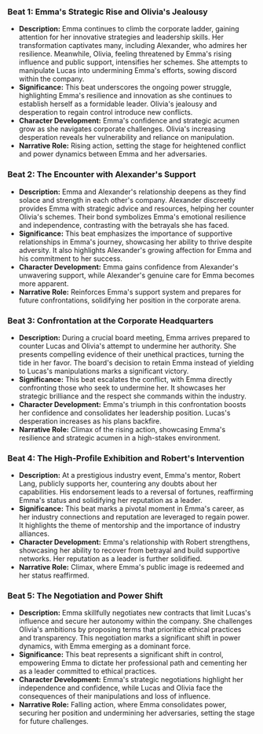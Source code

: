 ### Beat 1: Emma's Strategic Rise and Olivia's Jealousy
- **Description:** Emma continues to climb the corporate ladder, gaining attention for her innovative strategies and leadership skills. Her transformation captivates many, including Alexander, who admires her resilience. Meanwhile, Olivia, feeling threatened by Emma's rising influence and public support, intensifies her schemes. She attempts to manipulate Lucas into undermining Emma's efforts, sowing discord within the company.
- **Significance:** This beat underscores the ongoing power struggle, highlighting Emma's resilience and innovation as she continues to establish herself as a formidable leader. Olivia's jealousy and desperation to regain control introduce new conflicts.
- **Character Development:** Emma's confidence and strategic acumen grow as she navigates corporate challenges. Olivia's increasing desperation reveals her vulnerability and reliance on manipulation.
- **Narrative Role:** Rising action, setting the stage for heightened conflict and power dynamics between Emma and her adversaries.

### Beat 2: The Encounter with Alexander's Support
- **Description:** Emma and Alexander's relationship deepens as they find solace and strength in each other's company. Alexander discreetly provides Emma with strategic advice and resources, helping her counter Olivia's schemes. Their bond symbolizes Emma's emotional resilience and independence, contrasting with the betrayals she has faced.
- **Significance:** This beat emphasizes the importance of supportive relationships in Emma's journey, showcasing her ability to thrive despite adversity. It also highlights Alexander's growing affection for Emma and his commitment to her success.
- **Character Development:** Emma gains confidence from Alexander's unwavering support, while Alexander's genuine care for Emma becomes more apparent.
- **Narrative Role:** Reinforces Emma's support system and prepares for future confrontations, solidifying her position in the corporate arena.

### Beat 3: Confrontation at the Corporate Headquarters
- **Description:** During a crucial board meeting, Emma arrives prepared to counter Lucas and Olivia's attempt to undermine her authority. She presents compelling evidence of their unethical practices, turning the tide in her favor. The board's decision to retain Emma instead of yielding to Lucas's manipulations marks a significant victory.
- **Significance:** This beat escalates the conflict, with Emma directly confronting those who seek to undermine her. It showcases her strategic brilliance and the respect she commands within the industry.
- **Character Development:** Emma's triumph in this confrontation boosts her confidence and consolidates her leadership position. Lucas's desperation increases as his plans backfire.
- **Narrative Role:** Climax of the rising action, showcasing Emma's resilience and strategic acumen in a high-stakes environment.

### Beat 4: The High-Profile Exhibition and Robert's Intervention
- **Description:** At a prestigious industry event, Emma's mentor, Robert Lang, publicly supports her, countering any doubts about her capabilities. His endorsement leads to a reversal of fortunes, reaffirming Emma's status and solidifying her reputation as a leader.
- **Significance:** This beat marks a pivotal moment in Emma's career, as her industry connections and reputation are leveraged to regain power. It highlights the theme of mentorship and the importance of industry alliances.
- **Character Development:** Emma's relationship with Robert strengthens, showcasing her ability to recover from betrayal and build supportive networks. Her reputation as a leader is further solidified.
- **Narrative Role:** Climax, where Emma's public image is redeemed and her status reaffirmed.

### Beat 5: The Negotiation and Power Shift
- **Description:** Emma skillfully negotiates new contracts that limit Lucas's influence and secure her autonomy within the company. She challenges Olivia's ambitions by proposing terms that prioritize ethical practices and transparency. This negotiation marks a significant shift in power dynamics, with Emma emerging as a dominant force.
- **Significance:** This beat represents a significant shift in control, empowering Emma to dictate her professional path and cementing her as a leader committed to ethical practices.
- **Character Development:** Emma's strategic negotiations highlight her independence and confidence, while Lucas and Olivia face the consequences of their manipulations and loss of influence.
- **Narrative Role:** Falling action, where Emma consolidates power, securing her position and undermining her adversaries, setting the stage for future challenges.